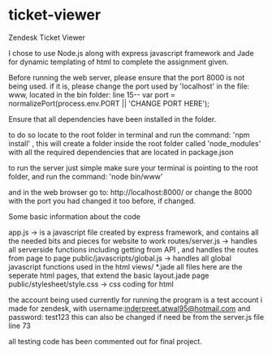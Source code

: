 # ticket-viewer
Zendesk Ticket Viewer 

I chose to use Node.js along with express javascript framework and Jade 
for dynamic templating of html to complete the assignment given. 

Before running the web server, please ensure that the port 8000 is not being used. 
if it is, please change the port used by 'localhost' in the file: www, located in the bin folder:
  line 15-- var port = normalizePort(process.env.PORT || 'CHANGE PORT HERE');

Ensure that all dependencies have been installed in the folder.

to do so locate to the root folder in terminal and run the command: 'npm install' , this will create a folder inside the root folder called 'node_modules' with all the required dependencies that are located in package.json


to run the server just simple make sure your terminal is pointing to the root folder, and run the command:
'node bin/www' 

and in the web browser go to:  http://localhost:8000/
or change the 8000 with the port you had changed it too before, if changed. 

Some basic information about the code

app.js -> is a javascript file created by express framework, and contains all the needed bits and pieces for website to work
routes/server.js -> handles all serverside functions including getting from API , and handles the routes from page to page
public/javascripts/global.js -> handles all global javascript functions used in the html
views/ *.jade  all files here are the seperate html pages, that extend the basic layout.jade page
public/stylesheet/style.css -> css coding for html


the account being used currently for running the program is a test account i made for zendesk, with username:inderpreet.atwal95@hotmail.com and password: test123
this can also be changed if need be from the server.js file line 73


all testing code has been commented out for final project.
